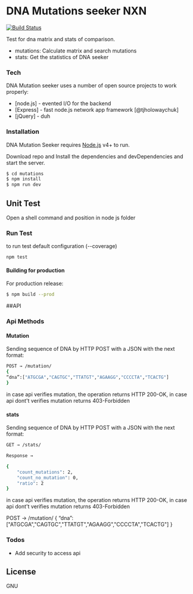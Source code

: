 # DNA Mutations seeker NXN

[![Build Status](https://travis-ci.org/teamknowlogy.svg?branch=master)](https://travis-ci.org/teamknowlogy/)

Test for dna matrix and stats of comparison.

  - mutations: Calculate matrix and search mutations
  - stats: Get the statistics of DNA seeker

### Tech

DNA Mutation seeker uses a number of open source projects to work properly:

* [node.js] - evented I/O for the backend
* [Express] - fast node.js network app framework [@tjholowaychuk]
* [jQuery] - duh


### Installation

DNA Mutation Seeker requires [Node.js](https://nodejs.org/) v4+ to run.

Download repo and Install the dependencies and devDependencies and start the server.

```sh
$ cd mutations
$ npm install
$ npm run dev
```

## Unit Test

Open a shell command and position in node js folder

### Run Test

to run test default configuration (--coverage)
```
npm test
```

#### Building for production
For production release:
```sh
$ npm build --prod
```
##API
### Api Methods

#### Mutation
Sending sequence of DNA by HTTP POST with a JSON with the next format:
```sh
POST → /mutation/
{
“dna”:["ATGCGA","CAGTGC","TTATGT","AGAAGG","CCCCTA","TCACTG"]
}
```
in case api verifies mutation, the operation returns HTTP 200-OK, in case api dont't verifies mutation returns 403-Forbidden

#### stats
Sending sequence of DNA by HTTP POST with a JSON with the next format:
```sh
GET → /stats/
```
```sh
Response → 

{
    "count_mutations": 2,
    "count_no_mutation": 0,
    "ratio": 2
}

```

in case api verifies mutation, the operation returns HTTP 200-OK, in case api dont't verifies mutation returns 403-Forbidden

POST → /mutation/
{
“dna”:["ATGCGA","CAGTGC","TTATGT","AGAAGG","CCCCTA","TCACTG"]
}
### Todos

 - Add security to access api

License
----

GNU